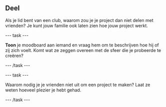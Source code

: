 ## Deel

Als je lid bent van een club, waarom zou je je project dan niet delen met vrienden? Je kunt jouw familie ook laten zien hoe jouw project werkt.

--- task ---

**Toon** je moodboard aan iemand en vraag hem om te beschrijven hoe hij of zij zich voelt. Komt wat ze zeggen overeen met de sfeer die je probeerde te creëren?

--- /task ---

--- task ---

Waarom nodig je je vrienden niet uit om een project te maken? Laat ze weten hoeveel plezier je hebt gehad.

--- /task ---

